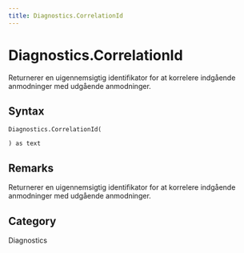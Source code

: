 ```yaml
---
title: Diagnostics.CorrelationId
---
```


# Diagnostics.CorrelationId


Returnerer en uigennemsigtig identifikator for at korrelere indgående anmodninger med udgående anmodninger.


## Syntax

```powerquery
Diagnostics.CorrelationId(

) as text
```


## Remarks

Returnerer en uigennemsigtig identifikator for at korrelere indgående anmodninger med udgående anmodninger.



## Category
Diagnostics
